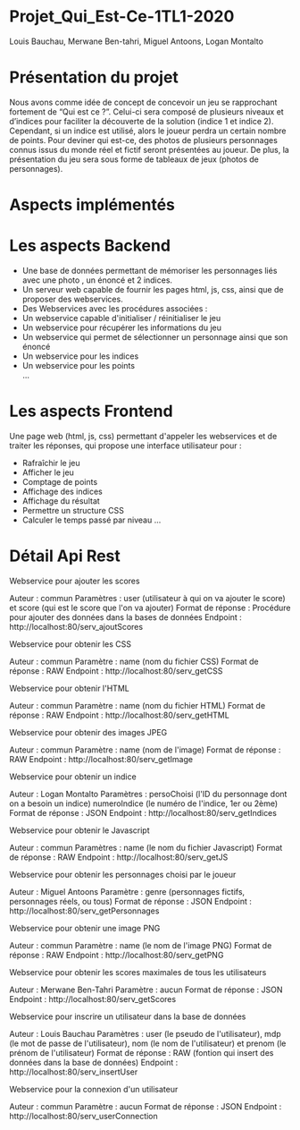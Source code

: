Projet_Qui_Est-Ce-1TL1-2020
======


Louis Bauchau, Merwane Ben-tahri, Miguel Antoons, Logan Montalto

# Présentation du projet

Nous avons comme idée de concept de concevoir un jeu se rapprochant fortement de “Qui est ce ?”. Celui-ci sera composé de plusieurs niveaux et d’indices pour faciliter la découverte de la solution (indice 1 et indice 2). Cependant, si un indice est utilisé, alors le joueur perdra un certain nombre de points. Pour deviner qui est-ce, des photos de plusieurs personnages connus issus du monde réel et fictif seront présentées au joueur. De plus, la présentation du jeu sera sous forme de tableaux de jeux (photos de personnages).

# Aspects implémentés 


# Les aspects Backend


- Une base de données permettant de mémoriser les personnages liés avec une photo , un énoncé et 2 indices.
- Un serveur web capable de fournir les pages html, js, css, ainsi que de proposer des webservices.
- Des Webservices avec les procédures associées : 
- Un webservice capable d'initialiser / réinitialiser le jeu
- Un webservice pour récupérer les informations du jeu
- Un webservice qui permet de sélectionner un personnage ainsi que son énoncé 
- Un webservice pour les indices
- Un webservice pour les points  
...


# Les aspects Frontend


Une page web (html, js, css) permettant d'appeler les webservices et de traiter les réponses, qui propose une interface utilisateur pour :
- Rafraîchir le jeu
- Afficher le jeu
- Comptage de points
- Affichage des indices
- Affichage du résultat
- Permettre un structure CSS
- Calculer le temps passé par niveau 
...


# Détail Api Rest 

Webservice pour ajouter les scores<br>

Auteur : commun
Paramètres : user (utilisateur à qui on va ajouter le score) et score (qui est le score que l'on va ajouter)
Format de réponse : Procédure pour ajouter des données dans la bases de données
Endpoint : http://localhost:80/serv_ajoutScores 


Webservice pour obtenir les CSS

Auteur : commun
Paramètre : name (nom du fichier CSS)
Format de réponse : RAW
Endpoint : http://localhost:80/serv_getCSS


Webservice pour obtenir l'HTML

Auteur : commun
Paramètre : name (nom du fichier HTML)
Format de réponse : RAW
Endpoint : http://localhost:80/serv_getHTML


Webservice pour obtenir des images JPEG

Auteur : commun
Paramètre : name (nom de l'image)
Format de réponse : RAW
Endpoint : http://localhost:80/serv_getImage

Webservice pour obtenir un indice

Auteur : Logan Montalto
Paramètres : persoChoisi (l'ID du personnage dont on a besoin un indice) numeroIndice (le numéro de l'indice, 1er ou 2ème)
Format de réponse : JSON
Endpoint : http://localhost:80/serv_getIndices


Webservice pour obtenir le Javascript

Auteur : commun
Paramètres : name (le nom du fichier Javascript)
Format de réponse : RAW
Endpoint : http://localhost:80/serv_getJS


Webservice pour obtenir les personnages choisi par le joueur

Auteur : Miguel Antoons
Paramètre : genre (personnages fictifs, personnages réels, ou tous)
Format de réponse : JSON
Endpoint : http://localhost:80/serv_getPersonnages


Webservice pour obtenir une image PNG

Auteur : commun
Paramètre : name (le nom de l'image PNG)
Format de réponse : RAW
Endpoint : http://localhost:80/serv_getPNG


Webservice pour obtenir les scores maximales de tous les utilisateurs

Auteur : Merwane Ben-Tahri
Paramètre : aucun
Format de réponse : JSON
Endpoint : http://localhost:80/serv_getScores


Webservice pour inscrire un utilisateur dans la base de données

Auteur : Louis Bauchau
Paramètres : user (le pseudo de l'utilisateur), mdp (le mot de passe de l'utilisateur), nom (le nom de l'utilisateur) et prenom (le prénom de l'utilisateur)
Format de réponse : RAW (fontion qui insert des données dans la base de données)
Endpoint : http://localhost:80/serv_insertUser


Webservice pour la connexion d'un utilisateur

Auteur : commun
Paramètre : aucun
Format de réponse : JSON
Endpoint : http://localhost:80/serv_userConnection
